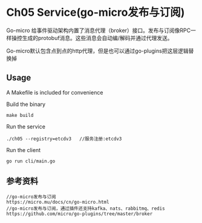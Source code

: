 # Ch05 Service(go-micro发布与订阅)

Go-micro 给事件驱动架构内置了消息代理（broker）接口。发布与订阅像RPC一样操控生成的protobuf消息。这些消息会自动编/解码并通过代理发送。

Go-micro默认包含点到点的http代理，但是也可以通过go-plugins把这层逻辑替换掉

## Usage

A Makefile is included for convenience

Build the binary

```
make build
```

Run the service
```
./ch05 --registry=etcdv3   //服务注册:etcdv3
```

Run the client
```
go run cli/main.go
```

## 参考资料
```
//go-micro发布与订阅
https://micro.mu/docs/cn/go-micro.html
//go-micro发布与订阅，通过插件还支持kafka、nats、rabbitmq、redis
https://github.com/micro/go-plugins/tree/master/broker
```